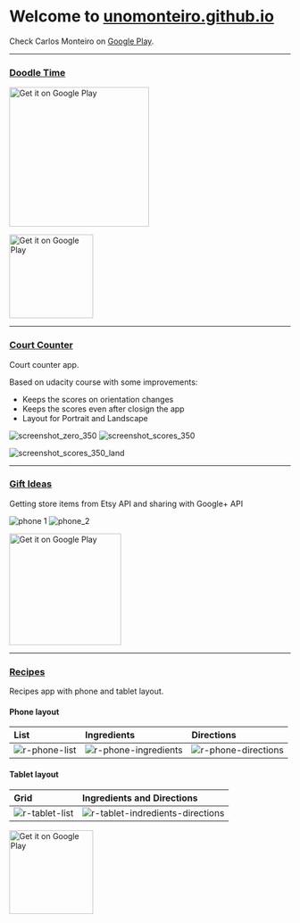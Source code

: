 # Welcome to [unomonteiro.github.io](https://github.com/unomonteiro)

Check Carlos Monteiro on [Google Play](https://play.google.com/store/apps/developer?id=Carlos+Monteiro).

___
### [Doodle Time](https://github.com/unomonteiro/Doodle)

<img alt='Get it on Google Play' src='https://cloud.githubusercontent.com/assets/7604348/15456027/3e0919fe-205c-11e6-9174-a561a1ee4ce1.gif' width="250"/>

<a href='https://play.google.com/store/apps/details?id=io.monteirodev.doodle'><img alt='Get it on Google Play' src='https://play.google.com/intl/en_us/badges/images/generic/en_badge_web_generic.png' width="150"/></a>

___
### [Court Counter](https://github.com/unomonteiro/court-counter)
Court counter app.

Based on udacity course with some improvements:
- Keeps the scores on orientation changes
- Keeps the scores even after closign the app
- Layout for Portrait and Landscape

![screenshot_zero_350](https://cloud.githubusercontent.com/assets/7604348/15586907/ad825b68-237e-11e6-864c-6e23011fc28b.png) ![screenshot_scores_350](https://cloud.githubusercontent.com/assets/7604348/15586906/ad698002-237e-11e6-815c-90e0a2cfa843.png)

![screenshot_scores_350_land](https://cloud.githubusercontent.com/assets/7604348/15590124/e4665d00-238d-11e6-81de-e57deef2dce5.png)


___
### [Gift Ideas](https://github.com/unomonteiro/Gift-Ideas)
Getting store items from Etsy API and sharing with Google+ API

![phone 1](https://cloud.githubusercontent.com/assets/7604348/15521850/10da3548-2206-11e6-88f1-9e51a0355fed.png)
![phone_2](https://cloud.githubusercontent.com/assets/7604348/15521851/10dd3108-2206-11e6-97b2-1ada4050a433.png)

<a href='https://play.google.com/store/apps/details?id=io.monteirodev.giftideas'><img alt='Get it on Google Play' src="https://play.google.com/intl/en_us/badges/images/generic/en_badge_web_generic.png" width="200"/></a>

___
### [Recipes](https://github.com/unomonteiro/Recipes)
Recipes app with phone and tablet layout.

#### Phone layout
| List | Ingredients | Directions |
|:---|:---|:---|
|![r-phone-list](https://cloud.githubusercontent.com/assets/7604348/15450408/a4e9631a-1f92-11e6-9c00-78e2cc8f58a3.png)|![r-phone-ingredients](https://cloud.githubusercontent.com/assets/7604348/15450404/a4e86e38-1f92-11e6-9ac6-3ac93033abe8.png)| ![r-phone-directions](https://cloud.githubusercontent.com/assets/7604348/15450405/a4e883b4-1f92-11e6-80e2-ad874c334370.png) |
#### Tablet layout
| Grid | Ingredients and Directions |
|:---|:---|
| ![r-tablet-list](https://cloud.githubusercontent.com/assets/7604348/15450406/a4e8c126-1f92-11e6-8a17-934a83b74089.png) | ![r-tablet-indredients-directions](https://cloud.githubusercontent.com/assets/7604348/15450407/a4e9271a-1f92-11e6-960d-bc31ae638272.png) |

<a href='https://play.google.com/store/apps/details?id=io.monteirodev.recipes'><img alt='Get it on Google Play' src="https://play.google.com/intl/en_us/badges/images/generic/en_badge_web_generic.png" width="150"/></a>
